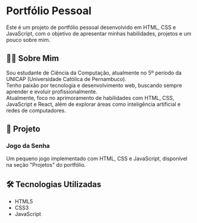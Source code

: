 # Portfólio Pessoal

Este é um projeto de portfólio pessoal desenvolvido em HTML, CSS e JavaScript, com o objetivo de apresentar minhas habilidades, projetos e um pouco sobre mim.

## 👨‍💻 Sobre Mim

Sou estudante de Ciência da Computação, atualmente no 5º período da UNICAP (Universidade Católica de Pernambuco).  
Tenho paixão por tecnologia e desenvolvimento web, buscando sempre aprender e evoluir profissionalmente.  
Atualmente, foco no aprimoramento de habilidades com HTML, CSS, JavaScript e React, além de explorar áreas como inteligência artificial e redes de computadores.

## 🚀 Projeto

### Jogo da Senha

Um pequeno jogo implementado com HTML, CSS e JavaScript, disponível na seção "Projetos" do portfólio.

## 🛠️ Tecnologias Utilizadas

- HTML5
- CSS3
- JavaScript
